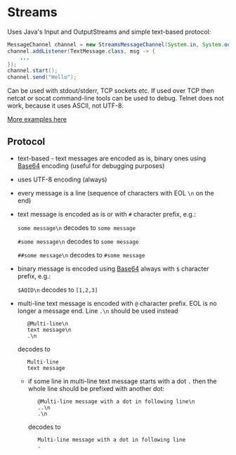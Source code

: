# Streams 

Uses Java's Input and OutputStreams and simple text-based protocol:

```Java
MessageChannel channel = new StreamsMessageChannel(System.in, System.out);
channel.addListener(TextMessage.class, msg -> {
    ...
});
channel.start();
channel.send("Hello");
```

Can be used with stdout/stderr, TCP sockets etc. If used over TCP then netcat or socat command-line tools can be used to debug. Telnet does not work, because it uses ASCII, not UTF-8.

[More examples here](src/test/java/com/github/jacekolszak/messagic/streams/examples)

## Protocol

+ text-based - text messages are encoded as is, binary ones using [Base64](https://en.wikipedia.org/wiki/Base64) encoding (useful for debugging purposes)
+ uses UTF-8 encoding (always)
+ every message is a line (sequence of characters with EOL ```\n``` on the end)
+ text message is encoded as is or with ```#``` character prefix, e.g.:

  ```some message\n``` decodes to ```some message```
  
  ```#some message\n``` decodes to ```some message```
  
  ```##some message\n``` decodes to ```#some message```

+ binary message is encoded using [Base64](https://en.wikipedia.org/wiki/Base64) always with ```$``` character prefix, e.g.:

  ```$AQID\n``` decodes to ```[1,2,3]```
  
+ multi-line text message is encoded with ```@``` character prefix. EOL is no longer a message end. Line ```.\n``` should be used instead

  ```
     @Multi-line\n
     text message\n
     .\n
  ```
  
  decodes to
  
  ```
     Multi-line
     text message
  ```
  
  + if some line in multi-line text message starts with a dot ```.``` then the whole line should be prefixed with another dot:

      ```
         @Multi-line message with a dot in following line\n
         ..\n
         .\n
      ```
      
      decodes to
  
      ```
         Multi-line message with a dot in following line
         .
      ```
